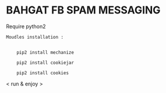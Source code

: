 # BAHGAT FB SPAM MESSAGING 
Require python2

    Moudles installation :


        pip2 install mechanize

        pip2 install cookiejar

        pip2 install cookies

< run & enjoy >
